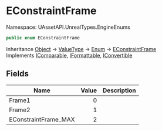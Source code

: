 # EConstraintFrame

Namespace: UAssetAPI.UnrealTypes.EngineEnums

```csharp
public enum EConstraintFrame
```

Inheritance [Object](https://docs.microsoft.com/en-us/dotnet/api/system.object) → [ValueType](https://docs.microsoft.com/en-us/dotnet/api/system.valuetype) → [Enum](https://docs.microsoft.com/en-us/dotnet/api/system.enum) → [EConstraintFrame](./uassetapi.unrealtypes.engineenums.econstraintframe.md)<br>
Implements [IComparable](https://docs.microsoft.com/en-us/dotnet/api/system.icomparable), [IFormattable](https://docs.microsoft.com/en-us/dotnet/api/system.iformattable), [IConvertible](https://docs.microsoft.com/en-us/dotnet/api/system.iconvertible)

## Fields

| Name | Value | Description |
| --- | --: | --- |
| Frame1 | 0 |  |
| Frame2 | 1 |  |
| EConstraintFrame_MAX | 2 |  |

